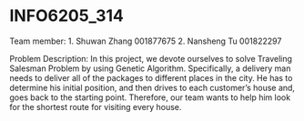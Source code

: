 # INFO6205_314
Team member: 1. Shuwan Zhang  001877675  2. Nansheng Tu 001822297

Problem Description:
In this project, we devote ourselves to solve Traveling Salesman Problem by using Genetic Algorithm. Specifically, a delivery man needs to deliver all of the packages to different places in the city. He has to determine his initial position, and then drives to each customer’s house and, goes back to the starting point. Therefore, our team wants to help him look for the shortest route for visiting every house. 
